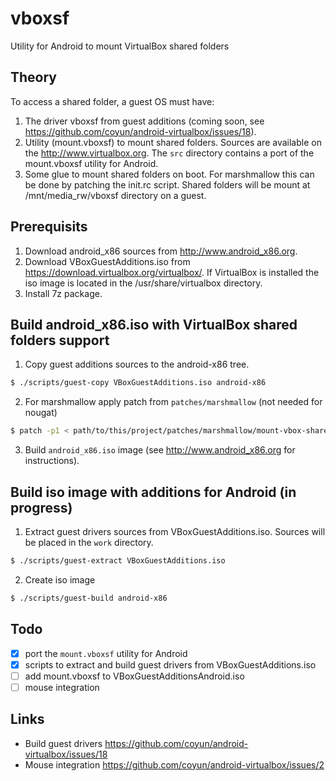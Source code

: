 # vboxsf
Utility for Android to mount VirtualBox shared folders 
## Theory
To access a shared folder, a guest OS must have:
1. The driver vboxsf from guest additions (coming soon, see https://github.com/coyun/android-virtualbox/issues/18).
2. Utility (mount.vboxsf) to mount shared folders. Sources are available on the http://www.virtualbox.org.
The `src` directory contains a port of the mount.vboxsf utility for Android.
3. Some glue to mount shared folders on boot. For marshmallow this can be done by patching the init.rc script. Shared folders will be mount at /mnt/media_rw/vboxsf directory on a guest.

## Prerequisits
1. Download android_x86 sources from http://www.android_x86.org.
2. Download VBoxGuestAdditions.iso from https://download.virtualbox.org/virtualbox/. If VirtualBox is installed the iso image is located in the /usr/share/virtualbox directory.
3. Install 7z package.

## Build android_x86.iso with VirtualBox shared folders support
1. Copy guest additions sources to the android-x86 tree.
```bash 
$ ./scripts/guest-copy VBoxGuestAdditions.iso android-x86
```
2. For marshmallow apply patch from `patches/marshmallow` (not needed for nougat)
```bash 
$ patch -p1 < path/to/this/project/patches/marshmallow/mount-vbox-shared-folders.patch
```
3. Build `android_x86.iso` image (see http://www.android_x86.org for instructions).

## Build iso image with additions for Android (in progress)
1. Extract guest drivers sources from VBoxGuestAdditions.iso. Sources will be placed in the `work` directory.
```bash 
$ ./scripts/guest-extract VBoxGuestAdditions.iso
```
2. Create iso image
```bash 
$ ./scripts/guest-build android-x86
```
## Todo
- [x] port the `mount.vboxsf` utility for Android
- [x] scripts to extract and build guest drivers from VBoxGuestAdditions.iso
- [ ] add mount.vboxsf to VBoxGuestAdditionsAndroid.iso
- [ ] mouse integration

## Links
* Build guest drivers https://github.com/coyun/android-virtualbox/issues/18
* Mouse integration https://github.com/coyun/android-virtualbox/issues/2

